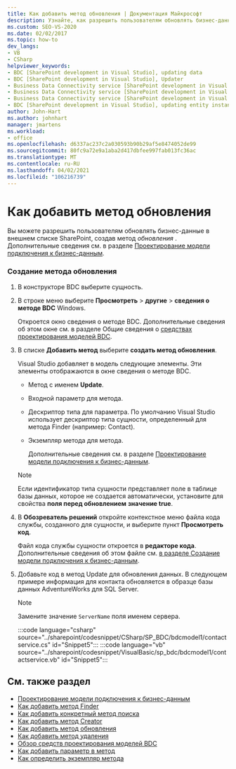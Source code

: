 ```yaml
---
title: Как добавить метод обновления | Документация Майкрософт
description: Узнайте, как разрешить пользователям обновлять бизнес-данные в внешнем списке SharePoint, добавив метод обновления.
ms.custom: SEO-VS-2020
ms.date: 02/02/2017
ms.topic: how-to
dev_langs:
- VB
- CSharp
helpviewer_keywords:
- BDC [SharePoint development in Visual Studio], updating data
- BDC [SharePoint development in Visual Studio], Updater
- Business Data Connectivity service [SharePoint development in Visual Studio], updating data
- Business Data Connectivity service [SharePoint development in Visual Studio], Updater
- Business Data Connectivity service [SharePoint development in Visual Studio], updating entity instances
- BDC [SharePoint development in Visual Studio], updating entity instances
author: John-Hart
ms.author: johnhart
manager: jmartens
ms.workload:
- office
ms.openlocfilehash: d6337ac237c2a030593b90b29af5e8474052de99
ms.sourcegitcommit: 80fc9a72e9a1aba2d417dbfee997fab013fc36ac
ms.translationtype: MT
ms.contentlocale: ru-RU
ms.lasthandoff: 04/02/2021
ms.locfileid: "106216739"
---
```

# <a name="how-to-add-an-updater-method"></a>Как добавить метод обновления
  Вы можете разрешить пользователям обновлять бизнес-данные в внешнем списке SharePoint, создав метод *обновления* . Дополнительные сведения см. в разделе [Проектирование модели подключения к бизнес-данным](../sharepoint/designing-a-business-data-connectivity-model.md).

### <a name="to-create-an-updater-method"></a>Создание метода обновления

1. В конструкторе BDC выберите сущность.

2. В строке меню выберите **Просмотреть**  >  **другие**  >  **сведения о методе BDC** Windows.

    Откроется окно сведения о методе BDC. Дополнительные сведения об этом окне см. в разделе Общие сведения о [средствах проектирования моделей BDC](../sharepoint/bdc-model-design-tools-overview.md).

3. В списке **Добавить метод** выберите **создать метод обновления**.

    Visual Studio добавляет в модель следующие элементы. Эти элементы отображаются в окне сведения о методе BDC.

   - Метод с именем **Update**.

   - Входной параметр для метода.

   - Дескриптор типа для параметра. По умолчанию Visual Studio использует дескриптор типа сущности, определенный для метода Finder (например: Contact).

   - Экземпляр метода для метода.

     Дополнительные сведения см. в разделе [Проектирование модели подключения к бизнес-данным](../sharepoint/designing-a-business-data-connectivity-model.md).

   > [!NOTE]
   > Если идентификатор типа сущности представляет поле в таблице базы данных, которое не создается автоматически, установите для свойства **поля перед обновлением** **значение true**.

4. В **Обозреватель решений** откройте контекстное меню файла кода службы, созданного для сущности, и выберите пункт **Просмотреть код**.

    Файл кода службы сущности откроется в **редакторе кода**. Дополнительные сведения об этом файле см. [в разделе Создание модели подключения к бизнес-данным](../sharepoint/creating-a-business-data-connectivity-model.md).

5. Добавьте код в метод Update для обновления данных. В следующем примере информация для контакта обновляется в образце базы данных AdventureWorks для SQL Server.

   > [!NOTE]
   > Замените значение `ServerName` поля именем сервера.

    :::code language="csharp" source="../sharepoint/codesnippet/CSharp/SP_BDC/bdcmodel1/contactservice.cs" id="Snippet5":::
    :::code language="vb" source="../sharepoint/codesnippet/VisualBasic/sp_bdc/bdcmodel1/contactservice.vb" id="Snippet5":::

## <a name="see-also"></a>См. также раздел
- [Проектирование модели подключения к бизнес-данным](../sharepoint/designing-a-business-data-connectivity-model.md)
- [Как добавить метод Finder](../sharepoint/how-to-add-a-finder-method.md)
- [Как добавить конкретный метод поиска](../sharepoint/how-to-add-a-specific-finder-method.md)
- [Как добавить метод Creator](../sharepoint/how-to-add-a-creator-method.md)
- [Как добавить метод обновления](../sharepoint/how-to-add-an-updater-method.md)
- [Как добавить метод удаления](../sharepoint/how-to-add-a-deleter-method.md)
- [Обзор средств проектирования моделей BDC](../sharepoint/bdc-model-design-tools-overview.md)
- [Как добавить параметр в метод](../sharepoint/how-to-add-a-parameter-to-a-method.md)
- [Как определить экземпляр метода](../sharepoint/how-to-define-a-method-instance.md)
